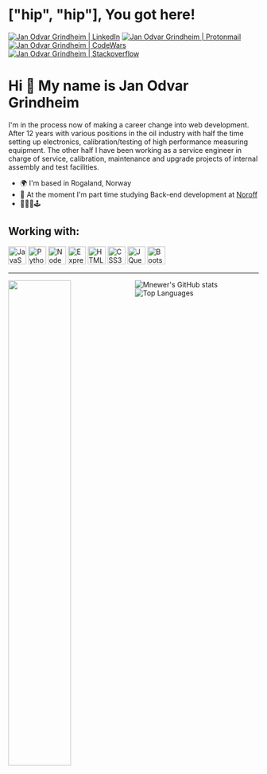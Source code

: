# ["hip", "hip"], You got here!

<td valign="top"><a href="https://www.linkedin.com/in/jan-odvar-grindheim-90583352/"><img src="https://img.shields.io/badge/LinkedIn-0077B5?style=for-the-badge&logo=linkedin&logoColor=white" alt="Jan Odvar Grindheim | LinkedIn"/></a></td>

<td valign="top" size="120">
<a href="mailto:jocodes@proton.me"><img src="https://img.shields.io/badge/ProtonMail-8B89CC?style=for-the-badge&logo=protonmail&logoColor=white" alt="Jan Odvar Grindheim | Protonmail"/></a></td>

<td valign="top"><a href="https://www.codewars.com/users/Mnewer"><img src="https://img.shields.io/badge/Codewars-B1361E?style=for-the-badge&logo=codewars&logoColor=grey" alt="Jan Odvar Grindheim | CodeWars"/></a></td>

<td valign="top" size="120">
<a href="https://stackoverflow.com/users/14577927/jan-odvar-grindheim"><img src="https://img.shields.io/badge/-Stackoverflow-FE7A16?style=for-the-badge&logo=stack-overflow&logoColor=white" alt="Jan Odvar Grindheim | Stackoverflow"/></a></td>


            

Hi 👋 My name is Jan Odvar Grindheim
====================================


I'm in the process now of making a career change into web development. After 12 years with various positions in the oil industry with half the time setting up electronics, calibration/testing of high performance measuring equipment. The other half I have been working as a service engineer in charge of service, calibration, maintenance and upgrade projects of internal assembly and test facilities.

*   🌍  I'm based in Rogaland, Norway
*   🧠  At the moment I'm part time studying Back-end development at [Noroff](https://www.noroff.no/en/studies/vocational-school/back-end-development "Noroff")
*   🧗🧘‍♂️🕹️


## Working with:
<p align="left">
<a href="https://developer.mozilla.org/en-US/docs/Web/JavaScript" target="_blank" rel="noreferrer"><img src="https://raw.githubusercontent.com/danielcranney/readme-generator/main/public/icons/skills/javascript-colored.svg" width="36" height="36" alt="JavaScript" /></a>
<a href="https://www.python.org/" target="_blank" rel="noreferrer"><img src="https://raw.githubusercontent.com/danielcranney/readme-generator/main/public/icons/skills/python-colored.svg" width="36" height="36" alt="Python" /></a>
<a href="https://nodejs.org/en/" target="_blank" rel="noreferrer"><img src="https://raw.githubusercontent.com/danielcranney/readme-generator/main/public/icons/skills/nodejs-colored.svg" width="36" height="36" alt="NodeJS" /></a>
            <a href="https://expressjs.com/" target="_blank" rel="noreferrer"><img src="https://raw.githubusercontent.com/danielcranney/readme-generator/main/public/icons/skills/express-colored.svg" width="36" height="36" alt="Express" /></a>
<a href="https://developer.mozilla.org/en-US/docs/Glossary/HTML5" target="_blank" rel="noreferrer"><img src="https://raw.githubusercontent.com/danielcranney/readme-generator/main/public/icons/skills/html5-colored.svg" width="36" height="36" alt="HTML5" /></a>
<a href="https://www.w3.org/TR/CSS/#css" target="_blank" rel="noreferrer"><img src="https://raw.githubusercontent.com/danielcranney/readme-generator/main/public/icons/skills/css3-colored.svg" width="36" height="36" alt="CSS3" /></a>
<a href="https://jquery.com/" target="_blank" rel="noreferrer"><img src="https://raw.githubusercontent.com/danielcranney/readme-generator/main/public/icons/skills/jquery-colored.svg" width="36" height="36" alt="JQuery" /></a>
<a href="https://getbootstrap.com/" target="_blank" rel="noreferrer"><img src="https://raw.githubusercontent.com/danielcranney/readme-generator/main/public/icons/skills/bootstrap-colored.svg" width="36" height="36" alt="Bootstrap" /></a>
</p>


***

<a href="https://www.codewars.com/users/Mnewer"><img align="left" width="50%" src = "https://www.codewars.com/users/Mnewer/badges/large" />

<a href="http://www.github.com/Mnewer"><img align="left" src="https://github-readme-stats.vercel.app/api?username=Mnewer&show_icons=true&hide=&count_private=true&title_color=0891b2&text_color=ffffff&icon_color=0891b2&bg_color=1c1917&hide_border=true&show_icons=true" alt="Mnewer's GitHub stats" /></a>

<a href="https://github.com/Mnewer" align="left"><img align="left" src="https://github-readme-stats.vercel.app/api/top-langs/?username=Mnewer&langs_count=10&title_color=0891b2&text_color=ffffff&icon_color=0891b2&bg_color=1c1917&hide_border=true&locale=en&custom_title=Top%20%Languages" alt="Top Languages" /></a>  
  


